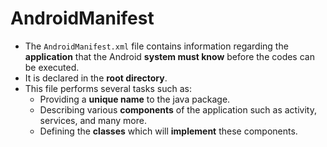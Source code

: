 # AndroidManifest

- The `AndroidManifest.xml` file contains information regarding the **application** that the Android **system must know** before the codes can be executed.
- It is declared in the **root directory**.
- This file performs several tasks such as:
    - Providing a **unique name** to the java package.
    - Describing various **components** of the application such as activity, services, and many more.
    - Defining the **classes** which will **implement** these components.